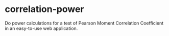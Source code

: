 # correlation-power
Do power calculations for a test of Pearson Moment Correlation Coefficient in an easy-to-use web application.
